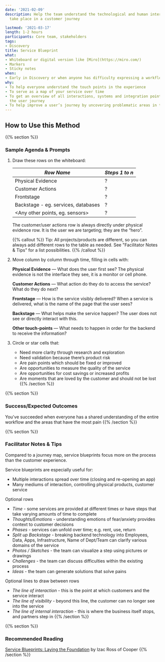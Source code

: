 ```yaml
---
date: '2021-02-09'
description: Help the team understand the technological and human interactions that
  take place in a customer journey

lastmod: '2021-03-17'
length: 1-2 hours
participants: Core team, stakeholders
tags:
- Discovery
title: Service Blueprint
what:
- Whiteboard or digital version like [Miro](https://miro.com/)
- Markers
- Sticky notes
when:
- Early in Discovery or when anyone has difficulty expressing a workflow
why:
- To help everyone understand the touch points in the experience
- To serve as a map of your service over time
- To get an overview of all interactions, systems and integration points that support
  the user journey
- To help improve a user’s journey by uncovering problematic areas in time
---
```


## How to Use this Method

{{% section %}}
### Sample Agenda & Prompts
1. Draw these rows on the whiteboard:

   |*Row Name* | *Steps 1 to n* |
   |----------------------------------|----|
   |Physical Evidence                   | ? | 
   |Customer Actions                    | ? | 
   |Frontstage                          | ? | 
   |Backstage - eg. services, databases | ? | 
   |<Any other points, eg. sensors>     | ? | 

   The customer/user actions row is always directly under physical evidence row. It is the user we are targeting; they are the “hero”.

   {{% callout %}}
   Tip: All projects/products are different, so you can always add different rows to the table as needed. See "Facilitator Notes & Tips" for a list possibilities.
   {{% /callout %}}
   
1. Move column by column through time, filling in cells with:

   **Physical Evidence** — What does the user first see? The physical evidence is not the interface they see, it is a monitor or cell phone.

   **Customer Actions** — What action do they do to access the service? What do they do next?

   **Frontstage** — How is the service visibly delivered? When a service is delivered, what is the name of the page that the user sees?

   **Backstage** — What helps make the service happen? The user does not see or directly interact with this.

   **Other touch-points** — What needs to happen in order for the backend to receive the information?

1. Circle or star cells that:

   - Need more clarity through research and exploration
   - Need validation because there’s product risk
   - Are pain points which should be fixed or improved
   - Are opportunities to measure the quality of the service
   - Are opportunities for cost savings or increased profits
   - Are moments that are loved by the customer and should not be lost
{{% /section %}}

{{% section %}}
### Success/Expected Outcomes
You've succeeded when everyone has a shared understanding of the entire workflow and the areas that have the most pain
{{% /section %}}

{{% section %}}
### Facilitator Notes & Tips

Compared to a journey map, service blueprints focus more on the process than the customer experience.

Service blueprints are especially useful for:

- Multiple interactions spread over time (closing and re-opening an app)
- Many mediums of interaction, controlling physical products, customer service

Optional rows
   - _Time_ - some services are provided at different times or have steps that take varying amounts of time to complete
   - _Thoughts/Emotions_ - understanding emotions of fear/anxiety provides context to customer decisions      
   - _Phases_ - services can unfold over time; e.g. rent, use, return
   - _Split up Backstage_ - breaking backend technology into Employees, Data, Apps, Infrastructure, Name of Dept/Team can clarify various domains of the service      
   - _Photos / Sketches_ - the team can visualize a step using pictures or drawings
   - _Challenges_ - the team can discuss difficulties within the existing process      
   - _Ideas_ - the team can generate solutions that solve pains

Optional lines to draw between rows
   - _The line of interaction_ - this is the point at which customers and the service interact
   -  _The line of visibility_ - beyond this line, the customer can no longer see into the service
   -  _The line of internal interaction_ - this is where the business itself stops, and partners step in
{{% /section %}}

{{% section %}}
### Recommended Reading

<a href="https://www.izacross.com/thoughts/blueprintfoundations" target="_blank">Service Blueprints: Laying the Foundation</a> by Izac Ross of Cooper
{{% /section %}}
